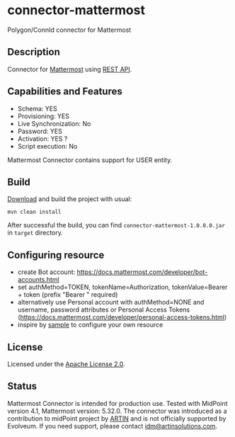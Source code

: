 # connector-mattermost

Polygon/ConnId connector for Mattermost

## Description

Connector for [Mattermost](https://mattermost.com/) using [REST API](https://api.mattermost.com/#tag/introduction). 

## Capabilities and Features

* Schema: YES
* Provisioning: YES
* Live Synchronization: No
* Password: YES
* Activation: YES ?
* Script execution: No 

Mattermost Connector contains support for USER entity.  

## Build

[Download](https://github.com/artinsolutions/midpoint-connector-mattermost) and build the project with usual:

```
mvn clean install
```

After successful the build, you can find `connector-mattermost-1.0.0.0.jar` in `target` directory.

## Configuring resource

* create Bot account: https://docs.mattermost.com/developer/bot-accounts.html
* set authMethod=TOKEN, tokenName=Authorization, tokenValue=Bearer + token  (prefix "Bearer " required)
* alternatively use Personal account with authMethod=NONE and username, password attributes or Personal Access Tokens (https://docs.mattermost.com/developer/personal-access-tokens.html)
* inspire by [sample](https://github.com/artinsolutions/midpoint-connector-mattermost/tree/master/sample) to configure your own resource

## License

Licensed under the [Apache License 2.0](/LICENSE).

## Status

Mattermost Connector is intended for production use. Tested with MidPoint version 4.1, Mattermost version: 5.32.0. The connector was introduced as a contribution to midPoint project by [ARTIN](https://www.artinsolutions.com) and is not officially supported by Evolveum.
If you need support, please contact idm@artinsolutions.com.